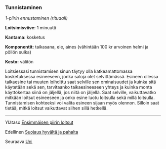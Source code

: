 ### Tunnistaminen

*1-piirin ennustaminen (rituaali)*

**Loitsimisviive:** 1 minuutti

**Kantama:** kosketus

**Komponentit:** taikasana, ele, aines (vähintään 100 kr arvoinen
helmi ja pöllön sulka)

**Kesto:** välitön

Loitsiessasi tunnistamisen sinun täytyy olla katkeamattomassa
kosketuksessa esineeseen, jonka saloja olet selvittämässä.
Esineen ollessa taikaesine tai muuten loihdittu saat selville sen
ominaisuudet ja kuinka sitä käytetään sekä sen, tarvitaanko
taikaesineeseen yhteys ja kuinka monta käyttökertaa siinä on
jäljellä, jos niitä on jäljellä. Saat selville, vaikuttavatko mitkään
loitsut esineeseen ja onko esine luotu loitsulla sekä millä loitsulla.
Tunnistamisen kohteeksi voi valita esineen sijaan myös
olennon. Silloin saat tietää, mitkä loitsut vaikuttavat siihen sillä
hetkellä.

----

Ylätaso [Ensimmäisen piirin loitsut](1.piirin_loitsut.md)

Edellinen [Suojaus hyvältä ja pahalta](Suojaus_hyvältä_ja_pahalta.md)

Seuraava [Uni](Uni.md)
